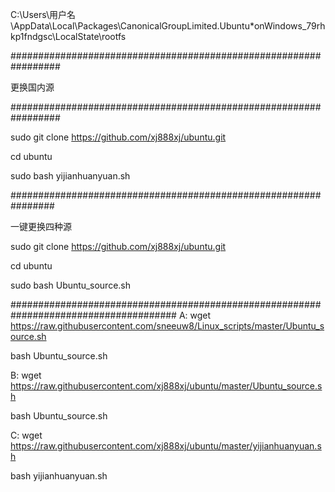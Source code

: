 
C:\Users\用户名\AppData\Local\Packages\CanonicalGroupLimited.Ubuntu*onWindows_79rhkp1fndgsc\LocalState\rootfs

#################################################################

更换国内源

#################################################################

sudo git clone https://github.com/xj888xj/ubuntu.git

cd ubuntu

sudo bash yijianhuanyuan.sh

################################################################

一键更换四种源

sudo git clone https://github.com/xj888xj/ubuntu.git

cd ubuntu

sudo bash Ubuntu_source.sh

######################################################################################
A:
wget https://raw.githubusercontent.com/sneeuw8/Linux_scripts/master/Ubuntu_source.sh

bash Ubuntu_source.sh

B:
wget https://raw.githubusercontent.com/xj888xj/ubuntu/master/Ubuntu_source.sh

bash Ubuntu_source.sh

C:
wget https://raw.githubusercontent.com/xj888xj/ubuntu/master/yijianhuanyuan.sh

bash yijianhuanyuan.sh

